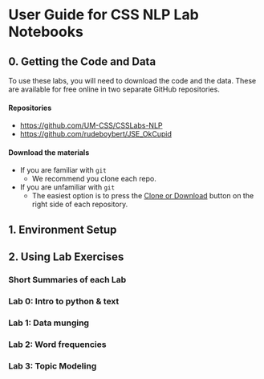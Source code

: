 # User Guide for CSS NLP Lab Notebooks

## 0. Getting the Code and Data
To use these labs, you will need to download the code and the data. These are available for free online in two separate GitHub repositories.
#### Repositories
- https://github.com/UM-CSS/CSSLabs-NLP
- https://github.com/rudeboybert/JSE_OkCupid

#### Download the materials
- If you are familiar with `git`
    - We recommend you clone each repo.
- If you are unfamiliar with `git`
    - The easiest option is to press the [Clone or Download](images/clone_or_download.png) button on the right side of each repository.
    

## 1. Environment Setup

## 2. Using Lab Exercises

### Short Summaries of each Lab

### Lab 0: Intro to python & text

### Lab 1: Data munging

### Lab 2: Word frequencies

### Lab 3: Topic Modeling



